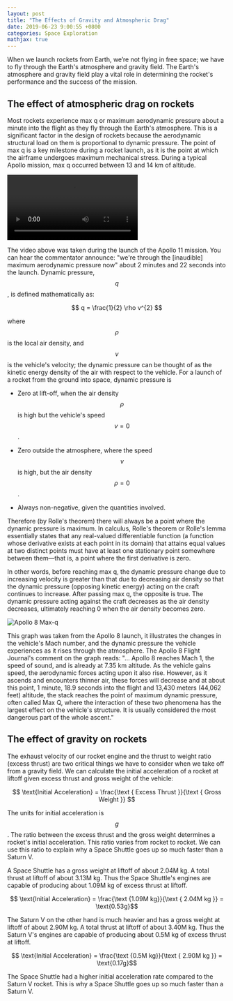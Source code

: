 ```yaml
---
layout: post
title: "The Effects of Gravity and Atmospheric Drag"
date: 2019-06-23 9:00:55 +0800
categories: Space Exploration
mathjax: true
---
```


When we launch rockets from Earth, we’re not flying in free space; we have to fly through the Earth's atmosphere and gravity field. The Earth's atmosphere and gravity field play a vital role in determining the rocket's performance and the success of the mission. 

## The effect of atmospheric drag on rockets

Most rockets experience max q or maximum aerodynamic pressure about a minute into the flight as they fly through the Earth's atmosphere. This is a significant factor in the design of rockets because the aerodynamic structural load on them is proportional to dynamic pressure. The point of max q is a key milestone during a rocket launch, as it is the point at which the airframe undergoes maximum mechanical stress. During a typical Apollo mission, max q occurred between 13 and 14 km of altitude.

<video controls>
  <source src="{{site.baseurl}}/assets/img/Apollo 11 Launch.mp4" type="video/mp4">
  Your browser does not support the video tag.
</video>

The video above was taken during the launch of the Apollo 11 mission. You can hear the commentator announce: "we're through the [inaudible] maximum aerodynamic pressure now" about 2 minutes and 22 seconds into the launch. Dynamic pressure, $$ q $$, is defined mathematically as: 

$$ q =  \frac{1}{2} \rho v^{2} $$

where $$ \rho $$ is the local air density, and $$ v $$ is the vehicle's velocity; the dynamic pressure can be thought of as the kinetic energy density of the air with respect to the vehicle. For a launch of a rocket from the ground into space, dynamic pressure is

- Zero at lift-off, when the air density $$ \rho $$ is high but the vehicle's speed $$ v = 0 $$.

- Zero outside the atmosphere, where the speed $$ v $$ is high, but the air density $$ \rho = 0 $$.

- Always non-negative, given the quantities involved.

Therefore (by Rolle's theorem) there will always be a point where the dynamic pressure is maximum. In calculus, Rolle's theorem or Rolle's lemma essentially states that any real-valued differentiable function (a function whose derivative exists at each point in its domain) that attains equal values at two distinct points must have at least one stationary point somewhere between them—that is, a point where the first derivative is zero.

In other words, before reaching max q, the dynamic pressure change due to increasing velocity is greater than that due to decreasing air density so that the dynamic pressure (opposing kinetic energy) acting on the craft continues to increase. After passing max q, the opposite is true. The dynamic pressure acting against the craft decreases as the air density decreases, ultimately reaching 0 when the air density becomes zero.

![Apollo 8 Max-q]({{site.baseurl}}/assets/img/maxq.gif)

This graph was taken from the Apollo 8 launch, it illustrates the changes in the vehicle's Mach number, and the dynamic pressure the vehicle experiences as it rises through the atmosphere. The Apollo 8 Flight Journal's comment on the graph reads: "... Apollo 8 reaches Mach 1, the speed of sound, and is already at 7.35 km altitude. As the vehicle gains speed, the aerodynamic forces acting upon it also rise. However, as it ascends and encounters thinner air, these forces will decrease and at about this point, 1 minute, 18.9 seconds into the flight and 13,430 meters (44,062 feet) altitude, the stack reaches the point of maximum dynamic pressure, often called Max Q, where the interaction of these two phenomena has the largest effect on the vehicle's structure. It is usually considered the most dangerous part of the whole ascent."

## The effect of gravity on rockets

The exhaust velocity of our rocket engine and the thrust to weight ratio (excess thrust) are two critical things we have to consider when we take off from a gravity field. We can calculate the initial acceleration of a rocket at liftoff given excess thrust and gross weight of the vehicle:

$$ \text{Initial Acceleration}  =  \frac{\text { Excess Thrust }}{\text { Gross Weight }} $$

The units for initial acceleration is $$ g $$. The ratio between the excess thrust and the gross weight determines a rocket's initial acceleration. This ratio varies from rocket to rocket. We can use this ratio to explain why a Space Shuttle goes up so much faster than a Saturn V. 

A Space Shuttle has a gross weight at liftoff of about 2.04M kg. A total thrust at liftoff of about 3.13M kg. Thus the Space Shuttle's engines are capable of producing about 1.09M kg of excess thrust at liftoff.

$$ \text{Initial Acceleration}  = \frac{\text {1.09M kg}}{\text { 2.04M kg }} = \text{0.53g}$$

The Saturn V on the other hand is much heavier and has a gross weight at liftoff of about 2.90M kg. A total thrust at liftoff of about 3.40M kg. Thus the Saturn V's engines are capable of producing about 0.5M kg of excess thrust at liftoff.

$$ \text{Initial Acceleration}  =  \frac{\text {0.5M kg}}{\text { 2.90M kg }} = \text{0.17g}$$

The Space Shuttle had a higher initial acceleration rate compared to the Saturn V rocket. This is why a Space Shuttle goes up so much faster than a Saturn V. 